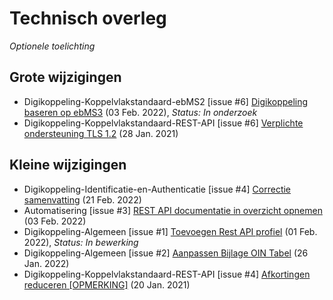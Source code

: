 # Technisch overleg

_Optionele toelichting_

## Grote wijzigingen
* Digikoppeling-Koppelvlakstandaard-ebMS2 [issue #6] [Digikoppeling baseren op ebMS3](https://github.com/Logius-standaarden/Digikoppeling-Koppelvlakstandaard-ebMS2/issues/6) (03 Feb. 2022), _Status: In onderzoek_
* Digikoppeling-Koppelvlakstandaard-REST-API [issue #6] [Verplichte ondersteuning TLS 1.2](https://github.com/Logius-standaarden/Digikoppeling-Koppelvlakstandaard-REST-API/issues/6) (28 Jan. 2021)

## Kleine wijzigingen
* Digikoppeling-Identificatie-en-Authenticatie [issue #4] [Correctie samenvatting](https://github.com/Logius-standaarden/Digikoppeling-Identificatie-en-Authenticatie/issues/4) (21 Feb. 2022)
* Automatisering [issue #3] [REST API documentatie in overzicht opnemen](https://github.com/Logius-standaarden/Automatisering/issues/3) (03 Feb. 2022)
* Digikoppeling-Algemeen [issue #1] [Toevoegen Rest API profiel](https://github.com/Logius-standaarden/Digikoppeling-Algemeen/issues/1) (01 Feb. 2022), _Status: In bewerking_
* Digikoppeling-Algemeen [issue #2] [Aanpassen Bijlage OIN Tabel](https://github.com/Logius-standaarden/Digikoppeling-Algemeen/issues/2) (26 Jan. 2022)
* Digikoppeling-Koppelvlakstandaard-REST-API [issue #4] [Afkortingen reduceren [OPMERKING]](https://github.com/Logius-standaarden/Digikoppeling-Koppelvlakstandaard-REST-API/issues/4) (20 Jan. 2021)
